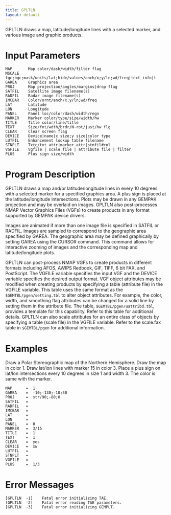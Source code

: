 ```yaml
---
title: GPLTLN
layout: default
---
```


GPLTLN draws a map, latitude/longitude lines with a selected marker,
and various image and graphic products.

# Input Parameters
 
	MAP       Map color/dash/width/filter flag
	MSCALE    fgc;bgc;mask/units/lat;hide/values/anch/x;y/ln;wd/freq|text_info|t
	GAREA     Graphics area
	PROJ      Map projection/angles/margins|drop flag
	SATFIL    Satellite image filename(s)
	RADFIL    Radar image filename(s)
	IMCBAR    Color/ornt/anch/x;y/ln;wd/freq
	LAT       Latitude
	LON       Longitude
	PANEL     Panel loc/color/dash/width/regn
	MARKER    Marker color/type/size/width/hw
	TITLE     Title color/line/title
	TEXT      Size/fnt/wdth/brdr/N-rot/just/hw flg
	CLEAR     Clear screen flag
	DEVICE    Device|name|x size;y size|color type
	LUTFIL    Enhancement lookup table filename
	STNPLT    Txtc/txt attr|marker attr|stnfil#col
	VGFILE    Vgfile | scale file | attribute file | filter
	PLUS      Plus sign size/width
 
 

# Program Description
 
GPLTLN draws a map and/or latitude/longitude lines in every 10
degrees with a selected marker for a specified graphics area.
A plus sign is placed at the latitude/longitude intersections.
Plots may be drawn in any GEMPAK projection and may be overlaid
on images.  GPLTLN also post-processes NMAP Vector Graphics Files
(VGFs) to create products in any format supported by GEMPAK device
drivers.

Images are animated if more than one image file is specified in
SATFIL or RADFIL.  Images are sampled to correspond to the
geographic area specified by GAREA.  The geographic area may be
defined graphically by setting GAREA using the CURSOR command.
This command allows for interactive zooming of images and the
corresponding map and latitude/longitude plots.

GPLTLN can post-process NMAP VGFs to create products in different
formats including AFOS, AWIPS Redbook, GIF, TIFF, 6 bit FAX, and
PostScript.  The VGFILE variable specifies the input VGF and the
DEVICE variable specifies the desired output format.  VGF object
attributes may be modified when creating products by specifying
a table (attribute file) in the VGFILE variable.  This table uses
the same format as the `$GEMTBL/pgen/setting.tbl` to alter object
attributes.  For example, the color, width, and smoothing flag
attributes can be changed for a solid line by setting them in the
attribute file.  The table, `$GEMTBL/pgen/uattribd.tbl`, provides a
template for this capability.  Refer to this table for additional
details.  GPLTLN can also scale attributes for an entire class of
objects by specifying a table (scale file) in the VGFILE
variable.  Refer to the scale.fax table in `$GEMTBL/pgen` for
additional information.


# Examples
 
Draw a Polar Stereographic map of the Northern Hemisphere.
	Draw the map in color 1. Draw lat/lon lines with marker 15
	in color 3. Place a plus sign on lat/lon intersections every
	10 degrees in size 1 and width 3. The color is same with
	the marker.

	MAP	     =  1
	GAREA	 =  -10;-130;-10;50
	PROJ	 =  str/90;-80;0
	SATFIL	 =
	RADFIL	 =
	IMCBAR   =
	LAT	     =
	LON	     =
	PANEL	 =  0
	MARKER   =  3/15
	TITLE	 =  1
	TEXT	 =  1
	CLEAR	 =  yes
	DEVICE	 =  xw
	LUTFIL   =
	STNPLT   =
	VGFILE	 =
	PLUS	 =  1/3


# Error Messages
 
	[GPLTLN  -1]    Fatal error initializing TAE.
	[GPLTLN  -2]    Fatal error reading TAE parameters.
	[GPLTLN  -3]    Fatal error initializing GEMPLT.
